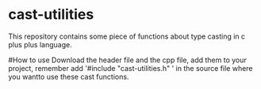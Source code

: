 # cast-utilities
This repository contains some piece of functions about type casting in c plus plus language.

#How to use
Download the header file and the cpp file, add them to your project, remember add '#include "cast-utilities.h" ' in the source file where you wantto  use these cast functions.
